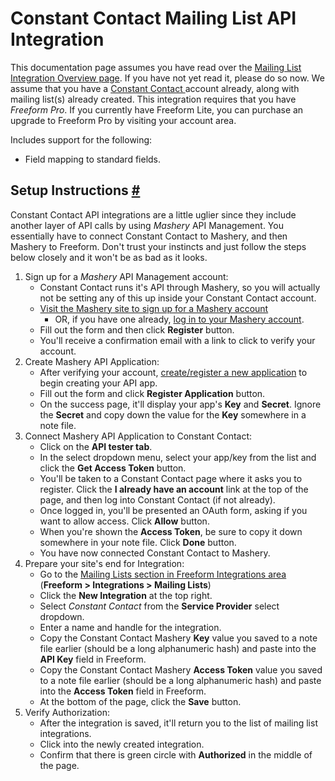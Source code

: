 # Constant Contact Mailing List API Integration

This documentation page assumes you have read over the [Mailing List Integration Overview page](mailing-list-integrations.md). If you have not yet read it, please do so now. We assume that you have a [Constant Contact ](http://constantcontact.com) account already, along with mailing list(s) already created. This integration requires that you have *Freeform Pro*. If you currently have Freeform Lite, you can purchase an upgrade to Freeform Pro by visiting your account area.

Includes support for the following:

* Field mapping to standard fields.

## Setup Instructions <a href="#setup" id="setup" class="docs-anchor">#</a>

Constant Contact API integrations are a little uglier since they include another layer of API calls by using *Mashery* API Management. You essentially have to connect Constant Contact to Mashery, and then Mashery to Freeform. Don't trust your instincts and just follow the steps below closely and it won't be as bad as it looks.

1. Sign up for a *Mashery* API Management account:
	* Constant Contact runs it's API through Mashery, so you will actually not be setting any of this up inside your Constant Contact account.
	* [Visit the Mashery site to sign up for a Mashery account](https://constantcontact.mashery.com/member/register)
		* OR, if you have one already, [log in to your Mashery account](https://constantcontact.mashery.com/login).
	* Fill out the form and then click **Register** button.
	* You'll receive a confirmation email with a link to click to verify your account.
2. Create Mashery API Application:
	* After verifying your account, [create/register a new application](https://constantcontact.mashery.com/apps/register) to begin creating your API app.
	* Fill out the form and click **Register Application** button.
	* On the success page, it'll display your app's **Key** and **Secret**. Ignore the **Secret** and copy down the value for the **Key** somewhere in a note file.
3. Connect Mashery API Application to Constant Contact:
	* Click on the **API tester tab**.
	* In the select dropdown menu, select your app/key from the list and click the **Get Access Token** button.
	* You'll be taken to a Constant Contact page where it asks you to register. Click the **I already have an account** link at the top of the page, and then log into Constant Contact (if not already).
	* Once logged in, you'll be presented an OAuth form, asking if you want to allow access. Click **Allow** button.
	* When you're shown the **Access Token**, be sure to copy it down somewhere in your note file. Click **Done** button.
	* You have now connected Constant Contact to Mashery.
4. Prepare your site's end for Integration:
	* Go to the [Mailing Lists section in Freeform Integrations area](mailing-list-integrations.md) (**Freeform > Integrations > Mailing Lists**)
	* Click the **New Integration** at the top right.
	* Select *Constant Contact* from the **Service Provider** select dropdown.
	* Enter a name and handle for the integration.
	* Copy the Constant Contact Mashery **Key** value you saved to a note file earlier (should be a long alphanumeric hash) and paste into the **API Key** field in Freeform.
	* Copy the Constant Contact Mashery **Access Token** value you saved to a note file earlier (should be a long alphanumeric hash) and paste into the **Access Token** field in Freeform.
	* At the bottom of the page, click the **Save** button.
5. Verify Authorization:
	* After the integration is saved, it'll return you to the list of mailing list integrations.
	* Click into the newly created integration.
	* Confirm that there is green circle with **Authorized** in the middle of the page.
